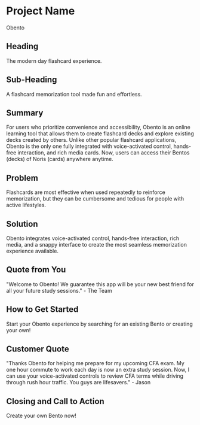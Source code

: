 # Project Name #
Obento
<!-- 
> This material was originally posted [here](http://www.quora.com/What-is-Amazons-approach-to-product-development-and-product-management). It is reproduced here for posterities sake.

There is an approach called "working backwards" that is widely used at Amazon. They work backwards from the customer, rather than starting with an idea for a product and trying to bolt customers onto it. While working backwards can be applied to any specific product decision, using this approach is especially important when developing new products or features.

For new initiatives a product manager typically starts by writing an internal press release announcing the finished product. The target audience for the press release is the new/updated product's customers, which can be retail customers or internal users of a tool or technology. Internal press releases are centered around the customer problem, how current solutions (internal or external) fail, and how the new product will blow away existing solutions.

If the benefits listed don't sound very interesting or exciting to customers, then perhaps they're not (and shouldn't be built). Instead, the product manager should keep iterating on the press release until they've come up with benefits that actually sound like benefits. Iterating on a press release is a lot less expensive than iterating on the product itself (and quicker!).

If the press release is more than a page and a half, it is probably too long. Keep it simple. 3-4 sentences for most paragraphs. Cut out the fat. Don't make it into a spec. You can accompany the press release with a FAQ that answers all of the other business or execution questions so the press release can stay focused on what the customer gets. My rule of thumb is that if the press release is hard to write, then the product is probably going to suck. Keep working at it until the outline for each paragraph flows. 

Oh, and I also like to write press-releases in what I call "Oprah-speak" for mainstream consumer products. Imagine you're sitting on Oprah's couch and have just explained the product to her, and then you listen as she explains it to her audience. That's "Oprah-speak", not "Geek-speak".

Once the project moves into development, the press release can be used as a touchstone; a guiding light. The product team can ask themselves, "Are we building what is in the press release?" If they find they're spending time building things that aren't in the press release (overbuilding), they need to ask themselves why. This keeps product development focused on achieving the customer benefits and not building extraneous stuff that takes longer to build, takes resources to maintain, and doesn't provide real customer benefit (at least not enough to warrant inclusion in the press release).
 -->

## Heading ##
The modern day flashcard experience.  

## Sub-Heading ##
A flashcard memorization tool made fun and effortless.

## Summary ##
For users who prioritize convenience and accessibility, Obento is an online learning tool that allows them to create flashcard decks and explore existing decks created by others. Unlike other popular flashcard applications, Obento is the only one fully integrated with voice-activated control, hands-free interaction, and rich media cards. Now, users can access their Bentos (decks) of Noris (cards) anywhere anytime.

## Problem ##
Flashcards are most effective when used repeatedly to reinforce memorization, but they can be cumbersome and tedious for people with active lifestyles. 

## Solution ##
Obento integrates voice-activated control, hands-free interaction, rich media, and a snappy interface to create the most seamless memorization experience available.

## Quote from You ##
"Welcome to Obento! We guarantee this app will be your new best friend for all your future study sessions." - The Team

## How to Get Started ##
Start your Obento experience by searching for an existing Bento or creating your own!

## Customer Quote ##
"Thanks Obento for helping me prepare for my upcoming CFA exam. My one hour commute to work each day is now an extra study session. Now, I can use your voice-activated controls to review CFA terms while driving through rush hour traffic. You guys are lifesavers." - Jason

## Closing and Call to Action ##
Create your own Bento now!
